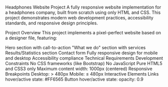 Headphones Website Project
A fully responsive website implementation for a headphones company, built from scratch using only HTML and CSS. This project demonstrates modern web development practices, accessibility standards, and responsive design principles.

Project Overview
This project implements a pixel-perfect website based on a designer file, featuring:

Hero section with call-to-action
"What we do" section with services
Results/Statistics section
Contact form
Fully responsive design for mobile and desktop
Accessibility compliance
Technical Requirements
Development Constraints
No CSS frameworks (like Bootstrap)
No JavaScript
Pure HTML5 and CSS3 only
Maximum content width: 1000px (centered)
Responsive Breakpoints
Desktop: > 480px
Mobile: ≤ 480px
Interactive Elements
Links hover/active state: #FF6565
Button hover/active state: opacity: 0.9